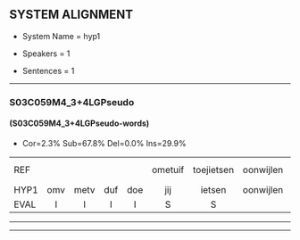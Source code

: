 
## SYSTEM ALIGNMENT

- System Name = hyp1

- Speakers = 1

- Sentences = 1

---

### S03C059M4_3+4LGPseudo

#### (S03C059M4_3+4LGPseudo-words)

- Cor=2.3%	Sub=67.8%	Del=0.0%	Ins=29.9%

|  |  |  |  |  |  |  |  |  |  |  |  |  |  |  |  |  |  |  |  |  |  |  |  |  |  |  |  |  |  |  |  |  |  |  |  |  |  |  |  |  |  |  |  |  |  |  |  |  |  |  |  |  |  |  |  |  |  |  |  |  |  |  |  |  |  |  |  |  |  |  |  |  |  |  |  |  |  |  |  |  |  |  |  |  |  |  |  |
|:--- |:---:|:---:|:---:|:---:|:---:|:---:|:---:|:---:|:---:|:---:|:---:|:---:|:---:|:---:|:---:|:---:|:---:|:---:|:---:|:---:|:---:|:---:|:---:|:---:|:---:|:---:|:---:|:---:|:---:|:---:|:---:|:---:|:---:|:---:|:---:|:---:|:---:|:---:|:---:|:---:|:---:|:---:|:---:|:---:|:---:|:---:|:---:|:---:|:---:|:---:|:---:|:---:|:---:|:---:|:---:|:---:|:---:|:---:|:---:|:---:|:---:|:---:|:---:|:---:|:---:|:---:|:---:|:---:|:---:|:---:|:---:|:---:|:---:|:---:|:---:|:---:|:---:|:---:|:---:|:---:|:---:|:---:|:---:|:---:|:---:|:---:|:---:|
| REF |  |  |  |  | ometuif | toejietsen | oonwijlen |  |  |  |  |  |  |  |  |  |  |  |  |  |  |  |  |  |  |  | jattesiet | nurudien | stoenydaas | deuveltek | juitonie | * | gevijdel | sidowaan | spekkeraai | spekkeraai | wachteniek | verpierik | * | nappegreeuw | mantaroen | * | schielendaspen | crobeklunker | * | * | * | kabbestepen | verwarig*(verwarring) | * | ooiebiekje | * | fandelig | * | jalekrewen | * | smoralij | zeekvlachine | * | kanaroe | toineetlijgen | * | meitsegrok | kantelogsten | * | ondermind | * | choporatie | zennebral | ijraspangen | blottenduuf | * | girdofhaalder | tobbermoeit | poentalschouden | havedil | * | verbrakkertje |  |  |  | * | gerauwejaak | * | * | * | hapeneren |
| HYP1 | omv | metv | duf | doe | jij | ietsen | oonwijlen | jat | is | heet | ne | run | déen | stoui | das | dev | filtik | je | tony | geveidelijk | geveidel | cidoan | spikerej | spickerei | wachtennik | vor | perik | neb | neppengrieuw | ma | taron | schia | sschelen | daspen | krobbenklinklinde | kklinker | kapstepen | verwarring | verwarrg | obekje | van | deli | van | delich | jek | jallekrijwen | sma | smouralè | sekvela | vlagine | kanaro | do | neet | legen | met | zijn | met | in | groek | cantel | oogsten | omder | mind | g | goporati | zennebrel | eras | pangen | plottende | duf | gierdof | helder | dobbermoeid | pontels | helden | havel | havendil | verbrakkertje | z | rouw | ze | rouwejaak | a | gatener | a | en | eren |
| EVAL | I | I | I | I | S | S |  | I | I | I | I | I | I | I | I | I | I | I | I | I | I | I | I | I | I | I | S | S | S | S | S | S | S | S | S | S | S | S | S | S | S | S | S | S | S | S | S | S | S | S | S | S | S | S | S | S | S | S | S | S | S | S | S | S | S | S | S | S | S | S | S | S | S | S | S | S | S |  | I | I | I | S | S | S | S | S | S |
---

---

